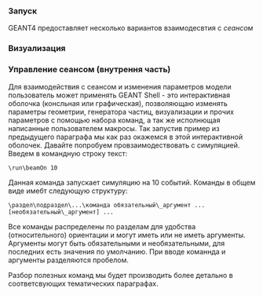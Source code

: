 ### Запуск
GEANT4 предоставляет несколько вариантов взаимодесвтия с _сеансом_
### Визуализация

### Управление сеансом (внутрення часть)

Для взаимодействия с сеансом и изменения параметров модели пользователь может применять GEANT Shell - это интерактивная оболочка (консльная или графическая), позволяющаю изменять параметры геометрии, генератора частиц, визуализации и прочих параметров с помощью набора команд, а так же исполнющая написанные пользователем макросы.
Так запустив пример из предыдущего параграфа мы как раз окажемся в этой интерактивной оболочек.
Давайте попробуем провзаимодествовать с симуляцией. Введем в командную строку текст:
```
\run\beamOn 10
```
Данная команда запускает симуляцию  на 10 событий. Команды в общем виде имебт следующую структуру:
```
\раздел\подраздел\...\команда обязательный\_аргумент ... [необязательный\_аргумент] ...
```
Все команды распределены по разделам для удобства (относительного) ориентации и могут иметь или не иметь аргументы. Аргументы могут быть обязательными и необязательными, для последних есть значения по умолчанию. При вводе команнда и аргументы разделяются пробелом.

Разбор полезных команд мы будет производить более детально в соответсвующих тематических параграфах.